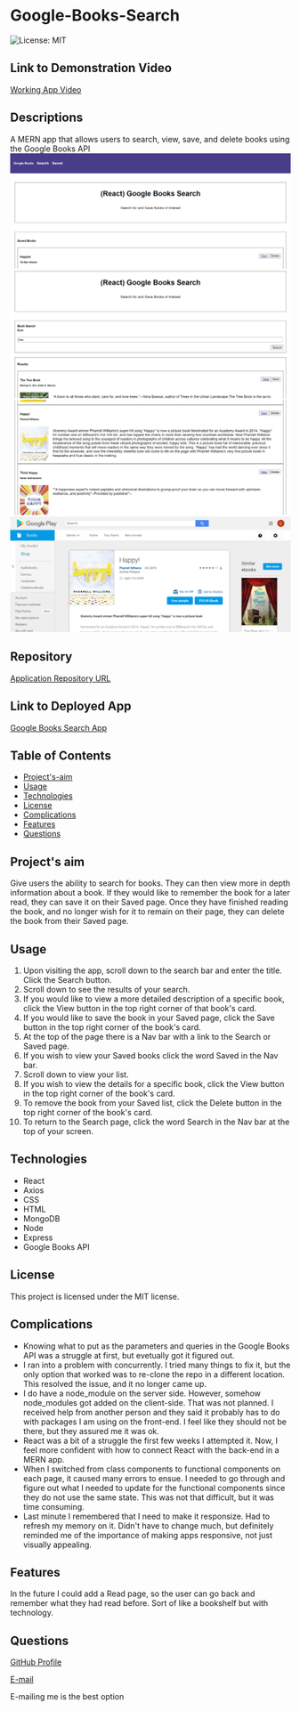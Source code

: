 # Google-Books-Search
![License: MIT](https://img.shields.io/badge/License-MIT-Red.svg)

## Link to Demonstration Video
[Working App Video](https://drive.google.com/file/d/1wGucMyTtvV_fcR3rMtJz8y7VW3HOGVh1/view)

## Descriptions
A MERN app that allows users to search, view, save, and delete books using the Google Books API
![App](./assets/images/app.png)
![Search Results](./assets/images/search-results.png)
![Saved Page](./assets/images/saved-list.png)
![Viewed Book](./assets/images/viewed-book.png)

## Repository
[Application Repository URL](https://github.com/cmcunningham27/Google-Books-Search)

## Link to Deployed App
[Google Books Search App](https://murmuring-beach-73094.herokuapp.com)

## Table of Contents
- [Project's-aim](#project's-aim)
- [Usage](#usage)
- [Technologies](#technologies)
- [License](#license)
- [Complications](#complications)
- [Features](#features)
- [Questions](#questions)

## Project's aim
Give users the ability to search for books. They can then view more in depth information about a book. If they would like to remember the book for a later read, they can save it on their Saved page. Once they have finished reading the book, and no longer wish for it to remain on their page, they can delete the book from their Saved page.

## Usage
1. Upon visiting the app, scroll down to the search bar and enter the title. Click the Search button.
2. Scroll down to see the results of your search.
3. If you would like to view a more detailed description of a specific book, click the View button in the top right corner of that book's card.
4. If you would like to save the book in your Saved page, click the Save button in the top right corner of the book's card.
5. At the top of the page there is a Nav bar with a link to the Search or Saved page.
6. If you wish to view your Saved books click the word Saved in the Nav bar.
7. Scroll down to view your list.
8. If you wish to view the details for a specific book, click the View button in the top right corner of the book's card.
9. To remove the book from your Saved list, click the Delete button in the top right corner of the book's card.
10. To return to the Search page, click the word Search in the Nav bar at the top of your screen.

## Technologies
* React
* Axios
* CSS
* HTML
* MongoDB
* Node
* Express
* Google Books API

## License
This project is licensed under the MIT license.

## Complications
* Knowing what to put as the parameters and queries in the Google Books API was a struggle at first, but evetually got it figured out.
* I ran into a problem with concurrently. I tried many things to fix it, but the only option that worked was to re-clone the repo in a different location. This resolved the issue, and it no longer came up.
* I do have a node_module on the server side. However, somehow node_modules got added on the client-side. That was not planned. I received help from another person and they said it probably has to do with packages I am using on the front-end. I feel like they should not be there, but they assured me it was ok. 
* React was a bit of a struggle the first few weeks I attempted it. Now, I feel more confident with how to connect React with the back-end in a MERN app.
* When I switched from class components to functional components on each page, it caused many errors to ensue. I needed to go through and figure out what I needed to update for the functional components since they do not use the same state. This was not that difficult, but it was time consuming. 
* Last minute I remembered that I need to make it responsize. Had to refresh my memory on it. Didn't have to change much, but definitely reminded me of the importance of making apps responsive, not just visually appealing.

## Features
In the future I could add a Read page, so the user can go back and remember what they had read before. Sort of like a bookshelf but with technology. 

## Questions
[GitHub Profile](https://github.com/cmcunningham27)

[E-mail](mailto:sttepstutoring@yahoo.com)

E-mailing me is the best option